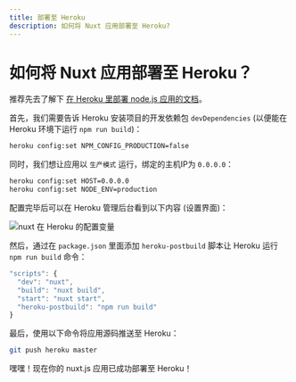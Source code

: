 ```yaml
---
title: 部署至 Heroku
description: 如何将 Nuxt 应用部署至 Heroku?
---
```


# 如何将 Nuxt 应用部署至 Heroku？

推荐先去了解下 [在 Heroku 里部署 node.js 应用的文档](https://devcenter.heroku.com/articles/nodejs-support)。

首先，我们需要告诉 Heroku 安装项目的开发依赖包 `devDependencies` (以便能在 Heroku 环境下运行 `npm run build`)：
```bash
heroku config:set NPM_CONFIG_PRODUCTION=false
```

同时，我们想让应用以 `生产模式` 运行，绑定的主机IP为 `0.0.0.0`：
```bash
heroku config:set HOST=0.0.0.0
heroku config:set NODE_ENV=production
```

配置完毕后可以在 Heroku 管理后台看到以下内容 (设置界面)：

![nuxt 在 Heroku 的配置变量](https://i.imgur.com/EEKl6aS.png)

然后，通过在 `package.json` 里面添加 `heroku-postbuild` 脚本让 Heroku 运行 `npm run build` 命令：
```js
"scripts": {
  "dev": "nuxt",
  "build": "nuxt build",
  "start": "nuxt start",
  "heroku-postbuild": "npm run build"
}
```

最后，使用以下命令将应用源码推送至 Heroku：
```bash
git push heroku master
```

嘿嘿！现在你的 nuxt.js 应用已成功部署至 Heroku！
